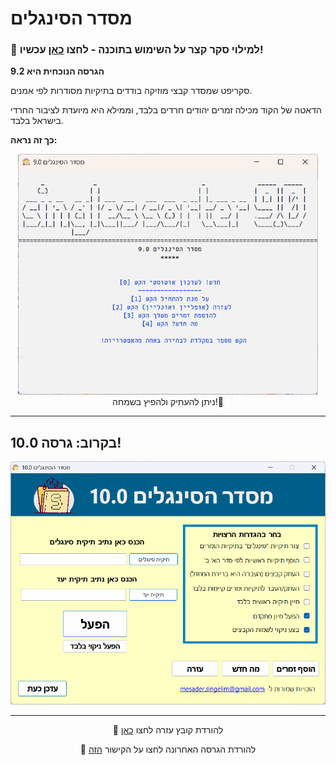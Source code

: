 # מסדר הסינגלים

### **🫵 למילוי סקר קצר על השימוש בתוכנה - לחצו [כאן](https://forms.gle/DSEs8QAJDns6EJRa6) עכשיו!**



**הגרסה הנוכחית היא 9.2**

סקריפט שמסדר קבצי מוזיקה בודדים בתיקיות מסודרות לפי אמנים.

הדאטה של הקוד מכילה זמרים יהודים חרדים בלבד, וממילא היא מיועדת לציבור החרדי בישראל בלבד.


**כך זה נראה:**
<div id="header" align="center">
  <img src="https://github.com/NHLOCAL/Singles-Sorter/blob/main/versions.data/program-screen.png?raw=true" width="480"/>

</div>
<div id="header" align="center">
 ניתן להעתיק ולהפיץ בשמחה!🤩
</div>
 
---

## בקרוב: גרסה 10.0!
<div id="header" align="center">
  <img src="https://github.com/NHLOCAL/Singles-Sorter/blob/main/inside/%D7%9E%D7%A1%D7%93%D7%A8%20%D7%94%D7%A1%D7%99%D7%A0%D7%92%D7%9C%D7%99%D7%9D%2010/%E2%80%8F%E2%80%8Fgui-version.png?raw=true" width="600"/>

---

</div>
<div id="header" align="center">

  📄 להורדת קובץ עזרה לחצו [כאן](https://github.com/NHLOCAL/Singles-Sorter/raw/main/הוראות%20שימוש%20במסדר%20הסינגלים.pdf)

</div>

</div>
<div id="header" align="center">

📣 להורדת הגרסה האחרונה לחצו על הקישור [הזה](https://github.com/NHLOCAL/Singles-Sorter/releases)
</div>
